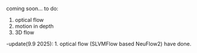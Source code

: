coming soon...
to do: 
1. optical flow
2. motion in depth
3. 3D flow

-update(9.9 2025):  1. optical flow (SLVMFlow based NeuFlow2) have done.